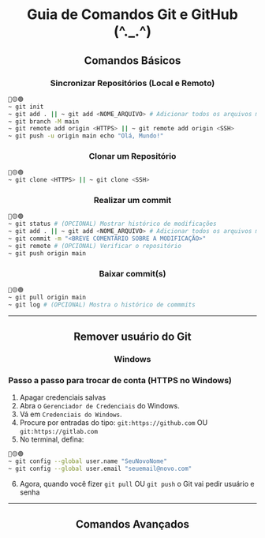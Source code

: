 <h1 align="center"> Guia de Comandos Git e GitHub (^._.^) </h1>

<h2 align="center"> Comandos Básicos </h2>

<h3 align="center"> Sincronizar Repositórios (Local e Remoto) </h3>

```bash
🔴🟡🟢
~ git init
~ git add . || ~ git add <NOME_ARQUIVO> # Adicionar todos os arquivos modificados OU Adicionar o arquivo modificado
~ git branch -M main
~ git remote add origin <HTTPS> || ~ git remote add origin <SSH>
~ git push -u origin main echo "Olá, Mundo!"
```

<h3 align="center"> Clonar um Repositório </h3>

```bash
🔴🟡🟢
~ git clone <HTTPS> || ~ git clone <SSH> 
```

<h3 align="center"> Realizar um commit </h3>

```bash
🔴🟡🟢
~ git status # (OPCIONAL) Mostrar histórico de modificações
~ git add . || ~ git add <NOME_ARQUIVO> # Adicionar todos os arquivos modificados OU Adicionar o arquivo modificado
~ git commit -m "<BREVE COMENTÁRIO SOBRE A MODIFICAÇÃO>"
~ git remote # (OPCIONAL) Verificar o repositório
~ git push origin main
```

<h3 align="center"> Baixar commit(s) </h3>

```bash
🔴🟡🟢
~ git pull origin main
~ git log # (OPCIONAL) Mostra o histórico de commmits
```

---

<h2 align="center"> Remover usuário do Git </h2>

<h3 align="center"> Windows </h3>

### Passo a passo para trocar de conta (HTTPS no Windows)
1. Apagar credenciais salvas
2. Abra o `Gerenciador de Credenciais` do Windows.
3. Vá em `Credenciais do Windows`.
4. Procure por entradas do tipo: `git:https://github.com` OU `git:https://gitlab.com`
5. No terminal, defina:

```bash
🔴🟡🟢
~ git config --global user.name "SeuNovoNome"
~ git config --global user.email "seuemail@novo.com"
```
6. Agora, quando você fizer `git pull` OU `git push` o Git vai pedir usuário e senha

---

<h2 align="center"> Comandos Avançados </h2>




